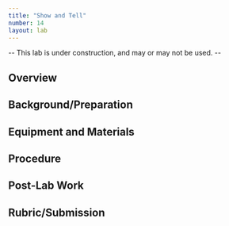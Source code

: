 ```yaml
---
title: "Show and Tell"
number: 14
layout: lab
---
```


<!-- There is no dynamic figures script on this page, as there are no elements. If you add elements, please go to another page and copy the notice and script at the top and bottom of the page, to keep the formatting of figures consistent. -->

-- This lab is under construction, and may or may not be used. --

## Overview

## Background/Preparation

## Equipment and Materials

## Procedure

## Post-Lab Work

## Rubric/Submission